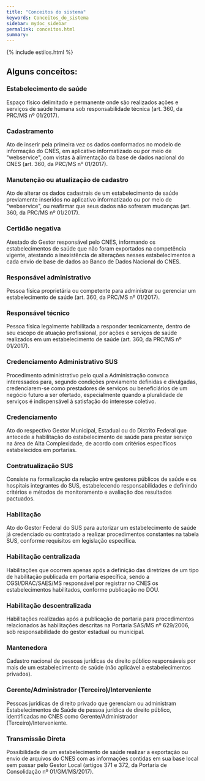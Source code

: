 ```yaml
---
title: "Conceitos do sistema"
keywords: Conceitos_do_sistema
sidebar: mydoc_sidebar
permalink: conceitos.html
summary: 
---
```


{% include estilos.html %}

## Alguns conceitos:

### Estabelecimento de saúde
Espaço físico delimitado e permanente onde são realizados ações e serviços de saúde humana sob responsabilidade técnica (art. 360, da PRC/MS nº 01/2017).

### Cadastramento
Ato de inserir pela primeira vez os dados conformados no modelo de informação do CNES, em aplicativo informatizado ou por meio de "webservice", com vistas à alimentação da base de dados nacional do CNES (art. 360, da PRC/MS nº 01/2017).

### Manutenção ou atualização de cadastro
Ato de alterar os dados cadastrais de um estabelecimento de saúde previamente inseridos no aplicativo informatizado ou por meio de "webservice", ou reafirmar que seus dados não sofreram mudanças (art. 360, da PRC/MS nº 01/2017).

### Certidão negativa
Atestado do Gestor responsável pelo CNES, informando os estabelecimentos de saúde que não foram exportados na competência vigente, atestando a inexistência de alterações nesses estabelecimentos a cada envio de base de dados ao Banco de Dados Nacional do CNES.

### Responsável administrativo
Pessoa física proprietária ou competente para administrar ou gerenciar um estabelecimento de saúde (art. 360, da PRC/MS nº 01/2017).

### Responsável técnico
Pessoa física legalmente habilitada a responder tecnicamente, dentro de seu escopo de atuação profissional, por ações e serviços de saúde realizados em um estabelecimento de saúde (art. 360, da PRC/MS nº 01/2017).

### Credenciamento Administrativo SUS
Procedimento administrativo pelo qual a Administração convoca interessados para, segundo condições previamente definidas e divulgadas, credenciarem-se como prestadores de serviços ou beneficiários de um negócio futuro a ser ofertado, especialmente quando a pluralidade de serviços é indispensável à satisfação do interesse coletivo.

### Credenciamento
Ato do respectivo Gestor Municipal, Estadual ou do Distrito Federal que antecede a habilitação do estabelecimento de saúde para prestar serviço na área de Alta Complexidade, de acordo com critérios específicos estabelecidos em portarias.

### Contratualização SUS
Consiste na formalização da relação entre gestores públicos de saúde e os hospitais integrantes do SUS, estabelecendo responsabilidades e definindo critérios e métodos de monitoramento e avaliação dos resultados pactuados.

### Habilitação
Ato do Gestor Federal do SUS para autorizar um estabelecimento de saúde já credenciado ou contratado a realizar procedimentos constantes na tabela SUS, conforme requisitos em legislação específica.

### Habilitação centralizada
Habilitações que ocorrem apenas após a definição das diretrizes de um tipo de habilitação publicada em portaria específica, sendo a CGSI/DRAC/SAES/MS responsável por registrar no CNES os estabelecimentos habilitados, conforme publicação no DOU.

### Habilitação descentralizada
Habilitações realizadas após a publicação de portaria para procedimentos relacionados às habilitações descritas na Portaria SAS/MS nº 629/2006, sob responsabilidade do gestor estadual ou municipal.

### Mantenedora
Cadastro nacional de pessoas jurídicas de direito público responsáveis por mais de um estabelecimento de saúde (não aplicável a estabelecimentos privados).

### Gerente/Administrador (Terceiro)/Interveniente
Pessoas jurídicas de direito privado que gerenciam ou administram Estabelecimentos de Saúde de pessoa jurídica de direito público, identificadas no CNES como Gerente/Administrador (Terceiro)/Interveniente.

### Transmissão Direta
Possibilidade de um estabelecimento de saúde realizar a exportação ou envio de arquivos do CNES com as informações contidas em sua base local sem passar pelo Gestor Local (artigos 371 e 372, da Portaria de Consolidação nº 01/GM/MS/2017).

